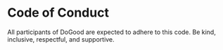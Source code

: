 # Code of Conduct

All participants of DoGood are expected to adhere to this code. Be kind, inclusive, respectful, and supportive.
